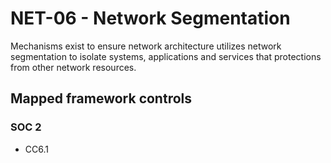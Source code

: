 # NET-06 - Network Segmentation
Mechanisms exist to ensure network architecture utilizes network segmentation to isolate systems, applications and services that protections from other network resources.
## Mapped framework controls
### SOC 2
- CC6.1